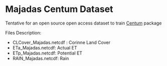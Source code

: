# Majadas Centum Dataset

Tentative for an open source open access dataset to train [Centum](https://github.com/BenjMy/centum) package

Files Description: 
- CLCover_Majadas.netcdf : Corinne Land Cover
- ETa_Majadas.netcdf: Actual ET
- ETp_Majadas.netcdf: Potential ET
- RAIN_Majadas.netcdf: Rain



  
